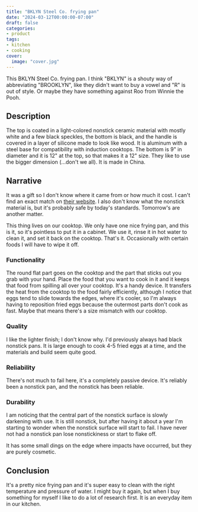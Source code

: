 ```yaml
---
title: "BKLYN Steel Co. frying pan"
date: "2024-03-12T00:00:00-07:00"
draft: false
categories:
- product
tags:
- kitchen
- cooking
cover:
  image: "cover.jpg"
---
```

This BKLYN Steel Co. frying pan. I think "BKLYN" is a shouty way of abbreviating 
"BROOKLYN", like they didn't want to buy a vowel and "R" is out of style. Or maybe they have something against Roo from Winnie the Pooh.
<!--more-->
## Description

The top is coated in a light-colored nonstick ceramic material with mostly white and a few black speckles, the bottom is black, and the handle is covered in a layer of silicone made to look like wood. It is aluminum with a steel base for compatibility with induction cooktops. The bottom is 9" in diameter and it is 12" at the top, so that makes it a 12" size. They like to use the bigger dimension (...don't we all). It is made in China.

## Narrative

It was a gift so I don't know where it came from or how much it cost. I can't find an exact match on [their website](https://brooklynsteelco.com/). I also don't know what the nonstick material is, but it's probably safe by today's standards. Tomorrow's are another matter.

This thing lives on our cooktop. We only have one nice frying pan, and this is it, so it's pointless to put it in a cabinet. We use it, rinse it in hot water to clean it, and set it back on the cooktop. That's it. Occasionally with certain foods I will have to wipe it off.

### Functionality

The round flat part goes on the cooktop and the part that sticks out you grab with your hand. Place the food that you want to cook in it and it keeps that food from spilling all over your cooktop. It's a handy device. It transfers the heat from the cooktop to the food fairly efficiently, although I notice that eggs tend to slide towards the edges, where it's cooler, so I'm always having to reposition fried eggs because the outermost parts don't cook as fast. Maybe that means there's a size mismatch with our cooktop.

### Quality

I like the lighter finish; I don't know why. I'd previously always had black nonstick pans. It is large enough to cook 4-5 fried eggs at a time, and the materials and build seem quite good.

### Reliability

There's not much to fail here, it's a completely passive device. It's reliably been a nonstick pan, and the nonstick has been reliable.

### Durability

I am noticing that the central part of the nonstick surface is slowly darkening with use. It is still nonstick, but after having it about a year I'm starting to wonder when the nonstick surface will start to fail. I have never not had a nonstick pan lose nonstickiness or start to flake off.

It has some small dings on the edge where impacts have occurred, but they are purely cosmetic.

## Conclusion

It's a pretty nice frying pan and it's super easy to clean with the right temperature and pressure of water. I might buy it again, but when I buy something for myself I like to do a lot of research first. It is an everyday item in our kitchen.
